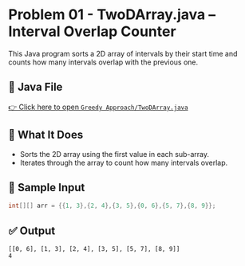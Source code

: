 # Problem 01 - TwoDArray.java – Interval Overlap Counter

This Java program sorts a 2D array of intervals by their start time and counts how many intervals overlap with the previous one.

## 📄 Java File

[👉 Click here to open `Greedy Approach/TwoDArray.java`](/TwoDArray.java)

## 🧠 What It Does

- Sorts the 2D array using the first value in each sub-array.
- Iterates through the array to count how many intervals overlap.

## 🔢 Sample Input
```java
int[][] arr = {{1, 3},{2, 4},{3, 5},{0, 6},{5, 7},{8, 9}};
```

## ✅ Output
```
[[0, 6], [1, 3], [2, 4], [3, 5], [5, 7], [8, 9]]
4
```
